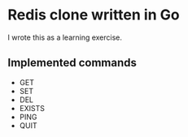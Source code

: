 # Redis clone written in Go

I wrote this as a learning exercise.

## Implemented commands

- GET
- SET
- DEL
- EXISTS
- PING
- QUIT
